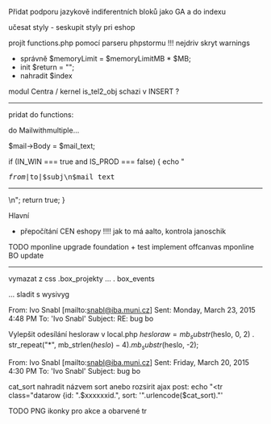 
Přidat podporu jazykově indiferentních bloků jako GA
a do indexu
<?php
if (!empty($block["GA"])) echo stripslashes($block["GA"]);
?>

učesat styly - seskupit styly pri eshop

projít functions.php pomocí parseru phpstormu !!!
 nejdriv skryt warnings
- správně $memoryLimit = $memoryLimitMB * $MB;
- init $return = "";
- nahradit $index

modul Centra / kernel
is_tel2_obj  schazi v INSERT ?  

************************

pridat do functions:

do Mailwithmultiple…

  $mail->Body = $mail_text;

  if (IN_WIN === true and IS_PROD === false) {
    echo "<pre>$from|$to|$subj\n$mail_text</pre><hr />\n";
    return true;
  }

Hlavní
- přepočítání CEN eshopy !!!!   jak to má aalto, kontrola janoschik

TODO
mponline upgrade foundation + test implement offcanvas
mponline BO update



************************

vymazat z css
.box_projekty …
. box_events

… sladit s wysivyg

From: Ivo Snabl [mailto:snabl@iba.muni.cz]
Sent: Monday, March 23, 2015 4:48 PM
To: 'Ivo Snabl'
Subject: RE: bug bo

Vylepšit odesílání hesloraw  v local.php
$hesloraw = mb_substr($heslo, 0, 2) . str_repeat("*", mb_strlen($heslo)-4) . mb_substr($heslo, -2);


From: Ivo Snabl [mailto:snabl@iba.muni.cz]
Sent: Friday, March 20, 2015 4:30 PM
To: 'Ivo Snabl'
Subject: bug bo

cat_sort nahradit názvem sort anebo rozsirit ajax post:
echo "<tr class=\"datarow {id: ".$xxxxxxid.", sort: '".urlencode($cat_sort)."'


TODO
PNG ikonky pro akce a obarvené tr
